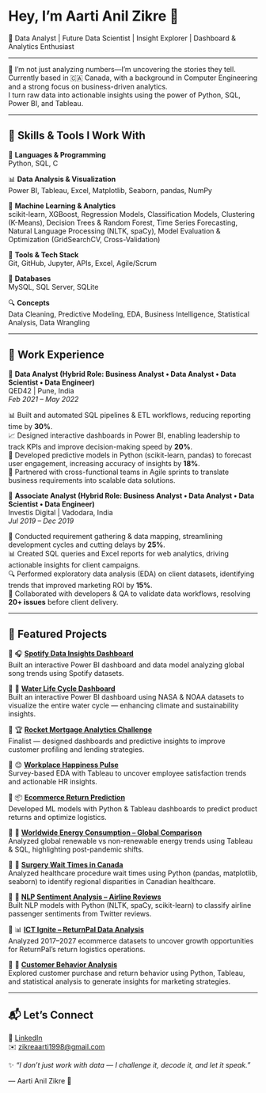 # Hey, I’m Aarti Anil Zikre 👋  
🎯 Data Analyst | Future Data Scientist | Insight Explorer | Dashboard & Analytics Enthusiast  

---
🌟 I’m not just analyzing numbers—I’m uncovering the stories they tell.  
Currently based in 🇨🇦 Canada, with a background in Computer Engineering and a strong focus on business-driven analytics.  
I turn raw data into actionable insights using the power of Python, SQL, Power BI, and Tableau.  

---

## 🧠 Skills & Tools I Work With  

🚀 **Languages & Programming**  
Python, SQL, C  

📊 **Data Analysis & Visualization**  
Power BI, Tableau, Excel, Matplotlib, Seaborn, pandas, NumPy

🧠 **Machine Learning & Analytics**  
scikit-learn, XGBoost, Regression Models, Classification Models, Clustering (K-Means), Decision Trees & Random Forest, Time Series Forecasting, Natural Language Processing (NLTK, spaCy), Model Evaluation & Optimization (GridSearchCV, Cross-Validation)  

🏢 **Tools & Tech Stack**  
Git, GitHub, Jupyter, APIs, Excel, Agile/Scrum  

💾 **Databases**  
MySQL, SQL Server, SQLite  

🔍 **Concepts**  
Data Cleaning, Predictive Modeling, EDA, Business Intelligence, Statistical Analysis, Data Wrangling  

---

## 💼 Work Experience  

📍 **Data Analyst (Hybrid Role: Business Analyst • Data Analyst • Data Scientist • Data Engineer)**  
QED42 | Pune, India  
*Feb 2021 – May 2022*  

📊 Built and automated SQL pipelines & ETL workflows, reducing reporting time by **30%**.  
📈 Designed interactive dashboards in Power BI, enabling leadership to track KPIs and improve decision-making speed by **20%**.  
🤖 Developed predictive models in Python (scikit-learn, pandas) to forecast user engagement, increasing accuracy of insights by **18%**.  
🤝 Partnered with cross-functional teams in Agile sprints to translate business requirements into scalable data solutions.  

📍 **Associate Analyst (Hybrid Role: Business Analyst • Data Analyst • Data Scientist • Data Engineer)**  
Investis Digital | Vadodara, India  
*Jul 2019 – Dec 2019*  

🧾 Conducted requirement gathering & data mapping, streamlining development cycles and cutting delays by **25%**.  
📊 Created SQL queries and Excel reports for web analytics, driving actionable insights for client campaigns.  
🔍 Performed exploratory data analysis (EDA) on client datasets, identifying trends that improved marketing ROI by **15%**.  
🤝 Collaborated with developers & QA to validate data workflows, resolving **20+ issues** before client delivery.  

---

## 📂 Featured Projects  

🔹 🎧 **[Spotify Data Insights Dashboard](https://github.com/Aartizikre150/Spotify)**  
Built an interactive Power BI dashboard and data model analyzing global song trends using Spotify datasets.  

🔹 🌊 **[Water Life Cycle Dashboard](https://github.com/Aartizikre150/Water-Life-Cycle)**  
Built an interactive Power BI dashboard using NASA & NOAA datasets to visualize the entire water cycle — enhancing climate and sustainability insights.  

🔹 🏆 **[Rocket Mortgage Analytics Challenge](https://github.com/Aartizikre150/Rocket-morgage)**  
Finalist — designed dashboards and predictive insights to improve customer profiling and lending strategies.  

🔹 😊 **[Workplace Happiness Pulse](https://github.com/Aartizikre150/Workplace-Happiness-Pulse)**  
Survey-based EDA with Tableau to uncover employee satisfaction trends and actionable HR insights.  

🔹 📦 **[Ecommerce Return Prediction](https://github.com/Aartizikre150/Ecommerce_Return_Prediction)**  
Developed ML models with Python & Tableau dashboards to predict product returns and optimize logistics.  

🔹 🔋 **[Worldwide Energy Consumption – Global Comparison](https://github.com/Aartizikre150/Worldwide-Energy-Consumption-A-Global-Comparison)**  
Analyzed global renewable vs non-renewable energy trends using Tableau & SQL, highlighting post-pandemic shifts.  

🔹 🏥 **[Surgery Wait Times in Canada](https://github.com/Aartizikre150/waiting-time-for-surgery-in-Canada)**  
Analyzed healthcare procedure wait times using Python (pandas, matplotlib, seaborn) to identify regional disparities in Canadian healthcare.  

🔹 🧠 **[NLP Sentiment Analysis – Airline Reviews](https://github.com/Aartizikre150/NLP-Airline-Sentiment-Analysis)**  
Built NLP models with Python (NLTK, spaCy, scikit-learn) to classify airline passenger sentiments from Twitter reviews.  

🔹 📊 **[ICT Ignite – ReturnPal Data Analysis](https://github.com/Aartizikre150/ICT-Ignite-ReturnPal-Data-Analysis)**  
Analyzed 2017–2027 ecommerce datasets to uncover growth opportunities for ReturnPal’s return logistics operations.  

🔹 🎯 **[Customer Behavior Analysis](https://github.com/Aartizikre150/Customer-behavior-analysis)**  
Explored customer purchase and return behavior using Python, Tableau, and statistical analysis to generate insights for marketing strategies.  

---

## 📬 Let’s Connect  

🔗 [LinkedIn](https://www.linkedin.com/in/aartizikre/)  
✉️ zikreaarti1998@gmail.com  

✨ *“I don’t just work with data — I challenge it, decode it, and let it speak.”*  

— Aarti Anil Zikre 🌟  
